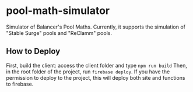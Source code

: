 # pool-math-simulator

Simulator of Balancer's Pool Maths.
Currently, it supports the simulation of "Stable Surge" pools and "ReClamm" pools.

## How to Deploy

First, build the client: access the client folder and type `npm run build`
Then, in the root folder of the project, run `firebase deploy`. If you have the permission to deploy to the project, this will deploy both site and functions to firebase.
